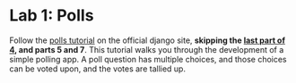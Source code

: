 
# Lab 1: Polls

Follow the [polls tutorial](https://docs.djangoproject.com/en/3.0/intro/tutorial01/) on the official django site, **skipping the [last part of 4](https://docs.djangoproject.com/en/3.0/intro/tutorial04/#use-generic-views-less-code-is-better), and parts 5 and 7**. This tutorial walks you through the development of a simple polling app. A poll question has multiple choices, and those choices can be voted upon, and the votes are tallied up.
